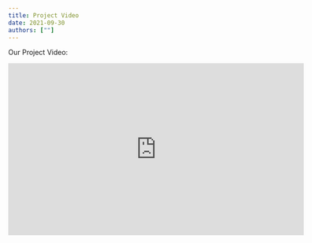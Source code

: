 ```yaml
---
title: Project Video
date: 2021-09-30
authors: [""]
---
```

Our Project Video:
<iframe width="600" height="350" style = "display:block; margin: 0 auto"src="https://www.youtube.com/embed/GstXhUCcJus" title="YouTube video player" frameborder="0" allow="accelerometer; autoplay; clipboard-write; encrypted-media; gyroscope; picture-in-picture" allowfullscreen></iframe>
